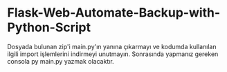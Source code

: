 # Flask-Web-Automate-Backup-with-Python-Script
Dosyada bulunan zip'i main.py'ın yanına çıkarmayı ve kodumda kullanılan ilgili import işlemlerini indirmeyi unutmayın. Sonrasında yapmanız gereken consola py main.py yazmak olacaktır. 
